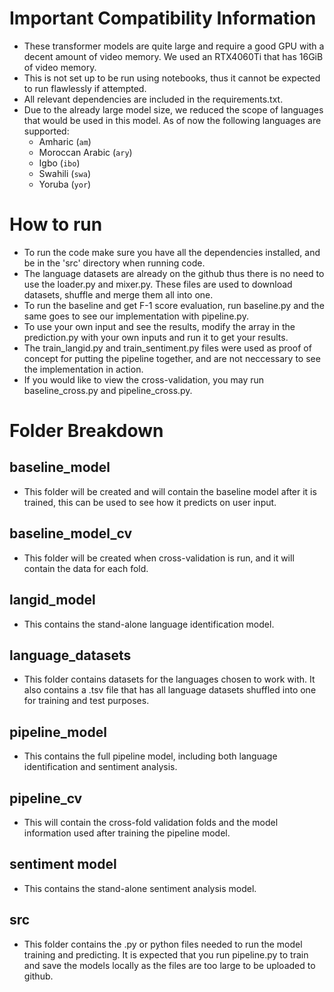 # Important Compatibility Information
- These transformer models are quite large and require a good GPU with a decent amount of video memory. We used an RTX4060Ti that has 16GiB of video memory.
- This is not set up to be run using notebooks, thus it cannot be expected to run flawlessly if attempted.
- All relevant dependencies are included in the requirements.txt.
- Due to the already large model size, we reduced the scope of languages that would be used in this model. As of now the following languages are supported: 
    - Amharic (`am`)
    - Moroccan Arabic (`ary`)
    - Igbo (`ibo`)
    - Swahili (`swa`)
    - Yoruba (`yor`)
# How to run
- To run the code make sure you have all the dependencies installed, and be in the 'src' directory when running code.
- The language datasets are already on the github thus there is no need to use the loader.py and mixer.py. These files are used to download datasets, shuffle and merge them all into one.
- To run the baseline and get F-1 score evaluation, run baseline.py and the same goes to see our implementation with pipeline.py.
- To use your own input and see the results, modify the array in the prediction.py with your own inputs and run it to get your results.
- The train_langid.py and train_sentiment.py files were used as proof of concept for putting the pipeline together, and are not neccessary to see the implementation in action.
- If you would like to view the cross-validation, you may run baseline_cross.py and pipeline_cross.py.
# Folder Breakdown
## baseline_model
- This folder will be created and will contain the baseline model after it is trained, this can be used to see how it predicts on user input.
## baseline_model_cv
- This folder will be created when cross-validation is run, and it will contain the data for each fold.
## langid_model
- This contains the stand-alone language identification model.
## language_datasets
- This folder contains datasets for the languages chosen to work with. It also contains a .tsv file that has all language datasets shuffled into one for training and test purposes.
## pipeline_model
- This contains the full pipeline model, including both language identification and sentiment analysis.
## pipeline_cv
- This will contain the cross-fold validation folds and the model information used after training the pipeline model.
## sentiment model
- This contains the stand-alone sentiment analysis model.
## src
- This folder contains the .py or python files needed to run the model training and predicting. It is expected that you run pipeline.py to train and save the models locally as the files are too large to be uploaded to github.
